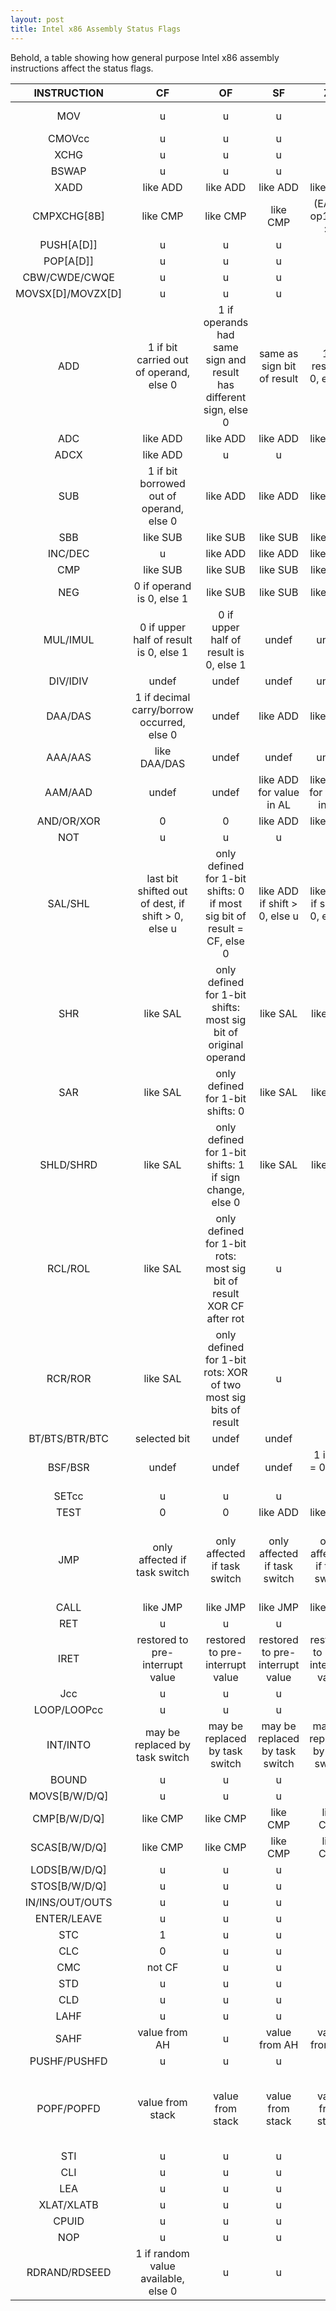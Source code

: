 ```yaml
---
layout: post
title: Intel x86 Assembly Status Flags
---
```


Behold, a table showing how general purpose Intel x86 assembly instructions affect the status flags.

INSTRUCTION | CF | OF | SF | ZF | PF | AF | NOTES
:---:|:---:|:---:|:---:|:---:|:---:|:---:|:---:
MOV | u | u | u | u | u | u | u = unaffected
CMOVcc | u | u | u | u | u | u | 
XCHG | u | u | u | u | u | u | 
BSWAP | u | u | u | u | u | u | 
XADD | like ADD | like ADD | like ADD | like ADD | like ADD | like ADD | 
CMPXCHG[8B] | like CMP | like CMP | like CMP | (EAX = op1) ? 1 : 0 | like CMP | like CMP | 
PUSH[A[D]] | u | u | u | u | u | u | 
POP[A[D]] | u | u | u | u | u | u | 
CBW/CWDE/CWQE | u | u | u | u | u | u | 
MOVSX[D]/MOVZX[D] | u | u | u | u | u | u | 
ADD | 1 if bit carried out of operand, else 0 | 1 if operands had same sign and result has different sign, else 0 | same as sign bit of result | 1 if result is 0, else 0 | 1 if even number of 1's in lowest byte of result | 1 if carry out of bit 3 of result, else 0? | 
ADC | like ADD | like ADD | like ADD | like ADD | like ADD | like ADD | 
ADCX | like ADD | u | u | u | u | u | 
SUB | 1 if bit borrowed out of operand, else 0 | like ADD | like ADD | like ADD | like ADD | like ADD | 
SBB | like SUB | like SUB | like SUB | like SUB | like SUB | like SUB | 
INC/DEC | u | like ADD | like ADD | like ADD | like ADD | like ADD | 
CMP | like SUB | like SUB | like SUB | like SUB | like SUB | like SUB | 
NEG | 0 if operand is 0, else 1 | like SUB | like SUB | like SUB | like SUB | like SUB | 
MUL/IMUL | 0 if upper half of result is 0, else 1 | 0 if upper half of result is 0, else 1 | undef | undef | undef | undef | 
DIV/IDIV | undef | undef | undef | undef | undef | undef | 
DAA/DAS | 1 if decimal carry/borrow occurred, else 0 | undef | like ADD | like ADD | like ADD | 1 if decimal carry/borrow occurred, else 0 | 
AAA/AAS | like DAA/DAS | undef | undef | undef | undef | like DAA/DAS | 
AAM/AAD | undef | undef | like ADD for value in AL | like ADD for value in AL | like ADD for value in AL | undef | 
AND/OR/XOR | 0 | 0 | like ADD | like ADD | like ADD | undef | 
NOT | u | u | u | u | u | u | 
SAL/SHL | last bit shifted out of dest, if shift > 0, else u | only defined for 1-bit shifts: 0 if most sig bit of result = CF, else 0 | like ADD if shift > 0, else u | like ADD if shift > 0, else u | like ADD if shift > 0, else u | if shift > 0, undef, else u | 
SHR | like SAL | only defined for 1-bit shifts: most sig bit of original operand | like SAL | like SAL | like SAL | like SAL | 
SAR | like SAL | only defined for 1-bit shifts: 0 | like SAL | like SAL | like SAL | like SAL | 
SHLD/SHRD | like SAL | only defined for 1-bit shifts: 1 if sign change, else 0 | like SAL | like SAL | like SAL | like SAL | for shifts, all flags undefined if shift count > operand size
RCL/ROL | like SAL | only defined for 1-bit rots: most sig bit of result XOR CF after rot | u | u | u | u | 
RCR/ROR | like SAL | only defined for 1-bit rots: XOR of two most sig bits of result | u | u | u | u | 
BT/BTS/BTR/BTC | selected bit | undef | undef | u | undef | undef | 
BSF/BSR | undef | undef | undef | 1 if src = 0, else 0 | undef | undef | 
SETcc | u | u | u | u | u | u | 
TEST | 0 | 0 | like ADD | like ADD | like ADD | undef | 
JMP | only affected if task switch | only affected if task switch | only affected if task switch | only affected if task switch | only affected if task switch | only affected if task switch | non-status flags affected too if task switch
CALL | like JMP | like JMP | like JMP | like JMP | like JMP | like JMP | 
RET | u | u | u | u | u | u | 
IRET | restored to pre-interrupt value | restored to pre-interrupt value | restored to pre-interrupt value | restored to pre-interrupt value | restored to pre-interrupt value | restored to pre-interrupt value | 
Jcc | u | u | u | u | u | u | 
LOOP/LOOPcc | u | u | u | u | u | u | 
INT/INTO | may be replaced by task switch | may be replaced by task switch | may be replaced by task switch | may be replaced by task switch | may be replaced by task switch | may be replaced by task switch | 
BOUND | u | u | u | u | u | u | 
MOVS[B/W/D/Q] | u | u | u | u | u | u | 
CMP[B/W/D/Q] | like CMP | like CMP | like CMP | like CMP | like CMP | like CMP | 
SCAS[B/W/D/Q] | like CMP | like CMP | like CMP | like CMP | like CMP | like CMP | 
LODS[B/W/D/Q] | u | u | u | u | u | u | 
STOS[B/W/D/Q] | u | u | u | u | u | u | 
IN/INS/OUT/OUTS | u | u | u | u | u | u | 
ENTER/LEAVE | u | u | u | u | u | u | 
STC | 1 | u | u | u | u | u | 
CLC | 0 | u | u | u | u | u | 
CMC | not CF | u | u | u | u | u | 
STD | u | u | u | u | u | u | DF = 1
CLD | u | u | u | u | u | u | DF = 0
LAHF | u | u | u | u | u | u | 
SAHF | value from AH | u | value from AH | value from AH | value from AH | value from AH | 
PUSHF/PUSHFD | u | u | u | u | u | u | 
POPF/POPFD | value from stack | value from stack | value from stack | value from stack | value from stack | value from stack | DF and some system flags also take value from stack
STI | u | u | u | u | u | u | IF = 1
CLI | u | u | u | u | u | u | IF = 0
LEA | u | u | u | u | u | u | 
XLAT/XLATB | u | u | u | u | u | u | 
CPUID | u | u | u | u | u | u | 
NOP | u | u | u | u | u | u | 
RDRAND/RDSEED | 1 if random value available, else 0 | u | u | u | u | u | 
